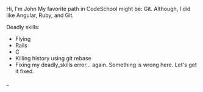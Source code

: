 Hi, I'm John
My favorite path in CodeSchool might be: Git.  Although, I did like Angular, Ruby, and Git.

Deadly skills: 
* Flying
* Rails
* C
* Killing history using git rebase
* Fixing my deadly_skills error... again.
Something is wrong here.  Let's get it fixed.


_

